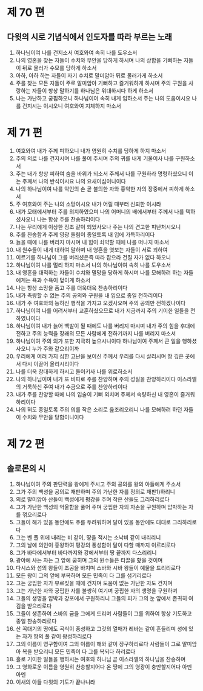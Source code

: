 # 제 70 편

## 다윗의 시로 기념식에서 인도자를 따라 부르는 노래

1. 하나님이여 나를 건지소서 여호와여 속히 나를 도우소서
2. 나의 영혼을 찾는 자들이 수치와 무안을 당하게 하시며 나의 상함을 기뻐하는 자들이 뒤로 물러가 수모를 당하게 하소서
3. 아하, 아하 하는 자들이 자기 수치로 말미암아 뒤로 물러가게 하소서
4. 주를 찾는 모든 자들이 주로 말미암아 기뻐하고 즐거워하게 하시며 주의 구원을 사랑하는 자들이 항상 말하기를 하나님은 위대하시다 하게 하소서
5. 나는 가난하고 궁핍하오니 하나님이여 속히 내게 임하소서 주는 나의 도움이시요 나를 건지시는 이시오니 여호와여 지체하지 마소서



# 제 71 편

1. 여호와여 내가 주께 피하오니 내가 영원히 수치를 당하게 하지 마소서
2. 주의 의로 나를 건지시며 나를 풀어 주시며 주의 귀를 내게 기울이사 나를 구원하소서
3. 주는 내가 항상 피하여 숨을 바위가 되소서 주께서 나를 구원하라 명령하셨으니 이는 주께서 나의 반석이시요 나의 요새이심이니이다
4. 나의 하나님이여 나를 악인의 손 곧 불의한 자와 흉악한 자의 장중에서 피하게 하소서
5. 주 여호와여 주는 나의 소망이시요 내가 어릴 때부터 신뢰한 이시라
6. 내가 모태에서부터 주를 의지하였으며 나의 어머니의 배에서부터 주께서 나를 택하셨사오니 나는 항상 주를 찬송하리이다
7. 나는 무리에게 이상한 징조 같이 되었사오나 주는 나의 견고한 피난처시오니
8. 주를 찬송함과 주께 영광 돌림이 종일토록 내 입에 가득하리이다
9. 늙을 때에 나를 버리지 마시며 내 힘이 쇠약할 때에 나를 떠나지 마소서
10. 내 원수들이 내게 대하여 말하며 내 영혼을 엿보는 자들이 서로 꾀하여
11. 이르기를 하나님이 그를 버리셨은즉 따라 잡으라 건질 자가 없다 하오니
12. 하나님이여 나를 멀리 하지 마소서 나의 하나님이여 속히 나를 도우소서
13. 내 영혼을 대적하는 자들이 수치와 멸망을 당하게 하시며 나를 모해하려 하는 자들에게는 욕과 수욕이 덮이게 하소서
14. 나는 항상 소망을 품고 주를 더욱더욱 찬송하리이다
15. 내가 측량할 수 없는 주의 공의와 구원을 내 입으로 종일 전하리이다
16. 내가 주 여호와의 능하신 행적을 가지고 오겠사오며 주의 공의만 전하겠나이다
17. 하나님이여 나를 어려서부터 교훈하셨으므로 내가 지금까지 주의 기이한 일들을 전하였나이다
18. 하나님이여 내가 늙어 백발이 될 때에도 나를 버리지 마시며 내가 주의 힘을 후대에 전하고 주의 능력을 장래의 모든 사람에게 전하기까지 나를 버리지 마소서
19. 하나님이여 주의 의가 또한 지극히 높으시니이다 하나님이여 주께서 큰 일을 행하셨사오니 누가 주와 같으리이까
20. 우리에게 여러 가지 심한 고난을 보이신 주께서 우리를 다시 살리시며 땅 깊은 곳에서 다시 이끌어 올리시리이다
21. 나를 더욱 창대하게 하시고 돌이키사 나를 위로하소서
22. 나의 하나님이여 내가 또 비파로 주를 찬양하며 주의 성실을 찬양하리이다 이스라엘의 거룩하신 주여 내가 수금으로 주를 찬양하리이다
23. 내가 주를 찬양할 때에 나의 입술이 기뻐 외치며 주께서 속량하신 내 영혼이 즐거워하리이다
24. 나의 혀도 종일토록 주의 의를 작은 소리로 읊조리오리니 나를 모해하려 하던 자들이 수치와 무안을 당함이니이다



# 제 72 편

## 솔로몬의 시

1. 하나님이여 주의 판단력을 왕에게 주시고 주의 공의를 왕의 아들에게 주소서
2. 그가 주의 백성을 공의로 재판하며 주의 가난한 자를 정의로 재판1)하리니
3. 의로 말미암아 산들이 백성에게 평강을 주며 작은 산들도 그리하리로다
4. 그가 가난한 백성의 억울함을 풀어 주며 궁핍한 자의 자손을 구원하며 압박하는 자를 꺾으리로다
5. 그들이 해가 있을 동안에도 주를 두려워하며 달이 있을 동안에도 대대로 그리하리로다
6. 그는 벤 풀 위에 내리는 비 같이, 땅을 적시는 소낙비 같이 내리리니
7. 그의 날에 의인이 흥왕하여 평강의 풍성함이 달이 다할 때까지 이르리로다
8. 그가 바다에서부터 바다까지와 강에서부터 땅 끝까지 다스리리니
9. 광야에 사는 자는 그 앞에 굽히며 그의 원수들은 티끌을 핥을 것이며
10. 다시스와 섬의 왕들이 조공을 바치며 스바와 시바 왕들이 예물을 드리리로다
11. 모든 왕이 그의 앞에 부복하며 모든 민족이 다 그를 섬기리로다
12. 그는 궁핍한 자가 부르짖을 때에 건지며 도움이 없는 가난한 자도 건지며
13. 그는 가난한 자와 궁핍한 자를 불쌍히 여기며 궁핍한 자의 생명을 구원하며
14. 그들의 생명을 압박과 강포에서 구원하리니 그들의 피가 그의 눈 앞에서 존귀히 여김을 받으리로다
15. 그들이 생존하여 스바의 금을 그에게 드리며 사람들이 그를 위하여 항상 기도하고 종일 찬송하리로다
16. 산 꼭대기의 땅에도 곡식이 풍성하고 그것의 열매가 레바논 같이 흔들리며 성에 있는 자가 땅의 풀 같이 왕성하리로다
17. 그의 이름이 영구함이여 그의 이름이 해와 같이 장구하리로다 사람들이 그로 말미암아 복을 받으리니 모든 민족이 다 그를 복되다 하리로다
18. 홀로 기이한 일들을 행하시는 여호와 하나님 곧 이스라엘의 하나님을 찬송하며
19. 그 영화로운 이름을 영원히 찬송할지어다 온 땅에 그의 영광이 충만할지어다 아멘 아멘
20. 이새의 아들 다윗의 기도가 끝나니라


